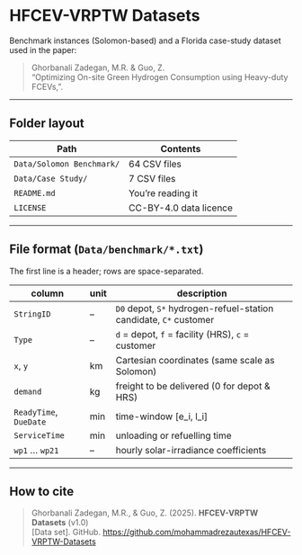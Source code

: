 # HFCEV-VRPTW Datasets

Benchmark instances (Solomon-based) and a Florida case-study dataset
used in the paper:

> Ghorbanali Zadegan, M.R. & Guo, Z.  
> “Optimizing On-site Green Hydrogen Consumption using Heavy-duty FCEVs,”.

---

## Folder layout
| Path | Contents |
|------|----------|
| `Data/Solomon Benchmark/` | 64 CSV files 
| `Data/Case Study/` | 7 CSV files
| `README.md` | You’re reading it |
| `LICENSE` | CC-BY-4.0 data licence |

---

## File format (`Data/benchmark/*.txt`)

The first line is a header; rows are space-separated.

| column | unit | description |
|--------|------|-------------|
| `StringID` | – | `D0` depot, `S*` hydrogen-refuel-station candidate, `C*` customer |
| `Type` | – | `d` = depot, `f` = facility (HRS), `c` = customer |
| `x`, `y` | km | Cartesian coordinates (same scale as Solomon) |
| `demand` | kg | freight to be delivered (0 for depot & HRS) |
| `ReadyTime`, `DueDate` | min | time-window \[e\_i, l\_i] |
| `ServiceTime` | min | unloading or refuelling time |
| `wp1` … `wp21` | – | hourly solar-irradiance coefficients 
---

## How to cite

> Ghorbanali Zadegan, M.R., & Guo, Z. (2025). **HFCEV-VRPTW Datasets** (v1.0)  
> [Data set]. GitHub. <https://github.com/mohammadrezautexas/HFCEV-VRPTW-Datasets>

